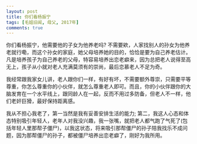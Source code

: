 ```yaml
---
layout: post
title: 你们看杨振宁
tags: [毛姐旧闻, 母父, 2017年]
comments: true
---
```


你们看杨振宁，他需要他的子女为他养老吗? 不需要欸，人家找别人的孙女为他养老就行嘞，而这个孙女的家庭，她父母培养她的目的，恰恰是要为自己养老估计。凡是培养孩子为自己养老的父母，特容易培养出恋老癖来，因为总把老人说得至高无上，孩子从小就对老人充满莫须有的崇尚，最后恋慕老人不足为奇。

我经常跟我家女儿讲，老人跟你们一样，有好有坏，不需要额外尊崇，只需要平等尊重，你怎么尊重你的小伙伴，就怎么尊重老人即可。而且，你的小伙伴跟你的大脑发育在一个水平线上，跟同龄人在一起，反而不用过多防备，但老人不一样，他们老奸巨猾，最好保持距离感。

我从不担心我老了，第一当然是我有妥善安排生活的能力; 第二，我这人心态和体态特别吸引年轻人，老年人对我没兴趣，我一张嘴，就把老人都气跑了气死了(包括年轻人里那帮子僵尸)，以我这状态，将来吸引那帮僵尸的孙子陪我找乐不成问题，因为那帮僵尸的孙子，都被僵尸培养出恋老癖了，刚好为我所用。
